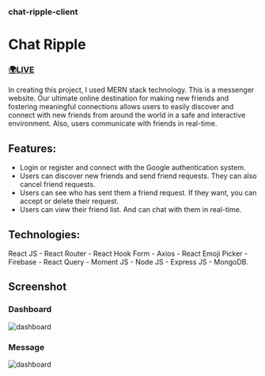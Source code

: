 ### chat-ripple-client

# Chat Ripple

### [🌍LIVE](https://chat-ripple.web.app/)

In creating this project, I used MERN stack technology. This is a messenger website. Our ultimate online destination for making new friends and fostering meaningful connections allows users to easily discover and connect with new friends from around the world in a safe and interactive environment. Also, users communicate with friends in real-time.

## Features:

- Login or register and connect with the Google authentication system.
- Users can discover new friends and send friend requests. They can also cancel friend requests.
- Users can see who has sent them a friend request. If they want, you can accept or delete their request.
- Users can view their friend list. And can chat with them in real-time.

## Technologies:

React JS - React Router - React Hook Form - Axios - React Emoji Picker - Firebase - React Query - Moment JS - Node JS - Express JS - MongoDB.

## Screenshot

### Dashboard

![dashboard](https://i.ibb.co/tsKNzKW/screencapture-chat-ripple-web-app-2023-10-07-19-29-17.png)

### Message

![dashboard](https://i.ibb.co/Qf5cX2K/Screenshot-2023-10-07-193148.png)
